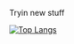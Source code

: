 Tryin new stuff


[![Top Langs](https://github-readme-stats.vercel.app/api/top-langs/?username=NukeNova)](https://github.com/anuraghazra/github-readme-stats)

